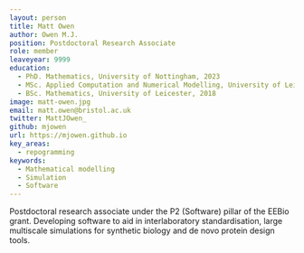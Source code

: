 ```yaml
---
layout: person
title: Matt Owen
author: Owen M.J.
position: Postdoctoral Research Associate
role: member
leaveyear: 9999
education:
  - PhD. Mathematics, University of Nottingham, 2023
  - MSc. Applied Computation and Numerical Modelling, University of Leicester, 2019
  - BSc. Mathematics, University of Leicester, 2018
image: matt-owen.jpg
email: matt.owen@bristol.ac.uk
twitter: MattJOwen_
github: mjowen
url: https://mjowen.github.io
key_areas:
  - repogramming
keywords:
  - Mathematical modelling
  - Simulation
  - Software
---
```

Postdoctoral research associate under the P2 (Software) pillar of the EEBio grant. Developing software to aid in interlaboratory standardisation, large multiscale simulations for synthetic biology and de novo protein design tools.
